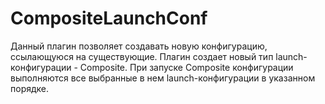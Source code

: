 CompositeLaunchConf
===================
Данный плагин позволяет создавать новую конфигурацию, ссылающуюся на существующие.
Плагин создает новый тип launch-конфигурации - Composite.
При запуске Composite конфигурации выполняются все выбранные в нем launch-конфигурации в указанном порядке.
